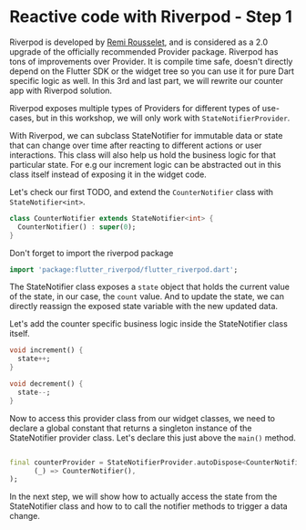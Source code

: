 # Reactive code with Riverpod - Step 1

Riverpod is developed by [Remi Rousselet](https://github.com/rrousselGit), and is considered as a
2.0 upgrade of the officially recommended Provider package. Riverpod has tons of improvements over
Provider. It is compile time safe, doesn't directly depend on the Flutter SDK or the widget tree so
you can use it for pure Dart specific logic as well. In this 3rd and last part, we will rewrite our
counter app with Riverpod solution.

Riverpod exposes multiple types of Providers for different types of use-cases, but in this workshop,
we will only work with `StateNotifierProvider`.

With Riverpod, we can subclass StateNotifier<T> for immutable data or state that can change over
time after reacting to different actions or user interactions. This class will also help us hold the
business logic for that particular state. For e.g our increment logic can be abstracted out in this
class itself instead of exposing it in the widget code.

Let's check our first TODO, and extend the `CounterNotifier` class with `StateNotifier<int>`.

```dart
class CounterNotifier extends StateNotifier<int> {
  CounterNotifier() : super(0);
}
```

Don't forget to import the riverpod package

```dart
import 'package:flutter_riverpod/flutter_riverpod.dart';
```

The StateNotifier class exposes a `state` object that holds the current value of the state, in our
case, the `count` value. And to update the state, we can directly reassign the exposed state
variable with the new updated data.

Let's add the counter specific business logic inside the StateNotifier class itself.

```dart
void increment() {
  state++;
}

void decrement() {
  state--;
}
```

Now to access this provider class from our widget classes, we need to declare a global constant that
returns a singleton instance of the StateNotifier provider class. Let's declare this just above
the `main()` method.

```dart

final counterProvider = StateNotifierProvider.autoDispose<CounterNotifier, int>(
      (_) => CounterNotifier(),
);
```

In the next step, we will show how to actually access the state from the StateNotifier class and how
to to call the notifier methods to trigger a data change.